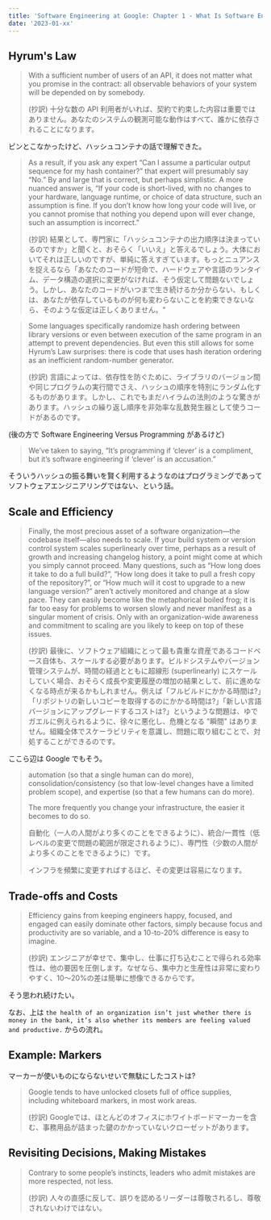 ```yaml
---
title: 'Software Engineering at Google: Chapter 1 - What Is Software Engineering'
date: '2023-01-xx'
---
```


## Hyrum's Law

> With a sufficient number of users of an API, it does not matter what you promise in the contract: all observable behaviors of your system will be depended on by somebody.
> 
> (抄訳) 十分な数の API 利用者がいれば、契約で約束した内容は重要ではありません。あなたのシステムの観測可能な動作はすべて、誰かに依存されることになります。

ピンとこなかったけど、ハッシュコンテナの話で理解できた。

> As a result, if you ask any expert “Can I assume a particular output sequence for my hash container?” that expert will presumably say “No.” By and large that is correct, but perhaps simplistic. A more nuanced answer is, “If your code is short-lived, with no changes to your hardware, language runtime, or choice of data structure, such an assumption is fine. If you don’t know how long your code will live, or you cannot promise that nothing you depend upon will ever change, such an assumption is incorrect.”
> 
> (抄訳) 結果として、専門家に「ハッシュコンテナの出力順序は決まっているのですか」と聞くと、おそらく「いいえ」と答えるでしょう。大体においてそれは正しいのですが、単純に答えすぎています。もっとニュアンスを捉えるなら「あなたのコードが短命で、ハードウェアや言語のランタイム、データ構造の選択に変更がなければ、そう仮定して問題ないでしょう。しかし、あなたのコードがいつまで生き続けるか分からない、もしくは、あなたが依存しているものが何も変わらないことを約束できないなら、そのような仮定は正しくありません。"

> Some languages specifically randomize hash ordering between library versions or even between execution of the same program in an attempt to prevent dependencies. But even this still allows for some Hyrum’s Law surprises: there is code that uses hash iteration ordering as an inefficient random-number generator. 
> 
> (抄訳) 言語によっては、依存性を防ぐために、ライブラリのバージョン間や同じプログラムの実行間でさえ、ハッシュの順序を特別にランダム化するものがあります。しかし、これでもまだハイラムの法則のような驚きがあります。ハッシュの繰り返し順序を非効率な乱数発生器として使うコードがあるのです。

(後の方で Software Engineering Versus Programming があるけど)

> We’ve taken to saying, “It’s programming if ‘clever’ is a compliment, but it’s software engineering if ‘clever’ is an accusation.” 

そういうハッシュの振る舞いを賢く利用するようなのはプログラミングであってソフトウェアエンジニアリングではない、という話。

## Scale and Efficiency

> Finally, the most precious asset of a software organization—the codebase itself—also needs to scale. If your build system or version control system scales superlinearly over time, perhaps as a result of growth and increasing changelog history, a point might come at which you simply cannot proceed. Many questions, such as “How long does it take to do a full build?”, “How long does it take to pull a fresh copy of the repository?”, or “How much will it cost to upgrade to a new language version?” aren’t actively monitored and change at a slow pace. They can easily become like the metaphorical boiled frog; it is far too easy for problems to worsen slowly and never manifest as a singular moment of crisis. Only with an organization-wide awareness and commitment to scaling are you likely to keep on top of these issues.
> 
> (抄訳) 最後に、ソフトウェア組織にとって最も貴重な資産であるコードベース自体も、スケールする必要があります。ビルドシステムやバージョン管理システムが、時間の経過とともに超線形 (superlinearly) にスケールしていく場合、おそらく成長や変更履歴の増加の結果として、前に進めなくなる時点が来るかもしれません。例えば「フルビルドにかかる時間は?」「リポジトリの新しいコピーを取得するのにかかる時間は?」「新しい言語バージョンにアップグレードするコストは?」というような問題は、ゆでガエルに例えられるように、徐々に悪化し、危機となる "瞬間" はありません。組織全体でスケーラビリティを意識し、問題に取り組むことで、対処することができるのです。

ここら辺は Google でもそう。

> automation (so that a single human can do more), consolidation/consistency (so that low-level changes have a limited problem scope), and expertise (so that a few humans can do more).
> 
> The more frequently you change your infrastructure, the easier it becomes to do so. 
> 
> 自動化（一人の人間がより多くのことをできるように）、統合/一貫性（低レベルの変更で問題の範囲が限定されるように）、専門性（少数の人間がより多くのことをできるように）です。
> 
> インフラを頻繁に変更すればするほど、その変更は容易になります。
> 

## Trade-offs and Costs

> Efficiency gains from keeping engineers happy, focused, and engaged can easily dominate other factors, simply because focus and productivity are so variable, and a 10-to-20% difference is easy to imagine.
> 
> (抄訳) エンジニアが幸せで、集中し、仕事に打ち込むことで得られる効率性は、他の要因を圧倒します。なぜなら、集中力と生産性は非常に変わりやすく、10～20%の差は簡単に想像できるからです。

そう思われ続けたい。

なお、上は `the health of an organization isn’t just whether there is money in the bank, it’s also whether its members are feeling valued and productive.` からの流れ。

## Example: Markers

マーカーが使いものにならないせいで無駄にしたコストは? 

> Google tends to have unlocked closets full of office supplies, including whiteboard markers, in most work areas.
> 
> (抄訳) Googleでは、ほとんどのオフィスにホワイトボードマーカーを含む、事務用品が詰まった鍵のかかっていないクローゼットがあります。

## Revisiting Decisions, Making Mistakes

> Contrary to some people’s instincts, leaders who admit mistakes are more respected, not less.
> 
> (抄訳) 人々の直感に反して、誤りを認めるリーダーは尊敬されるし、尊敬されないわけではない。
